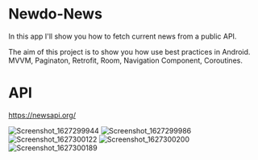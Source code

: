 # Newdo-News

In this app I'll show you how to fetch current news from a public API. 


The aim of this project is to show you how use best practices in Android. MVVM, Paginaton, Retrofit, Room, Navigation Component, Coroutines.

# API
https://newsapi.org/




![Screenshot_1627299944](https://user-images.githubusercontent.com/56683410/126984669-2cd224c4-88c7-442d-bb49-c3261a44a90e.png)
![Screenshot_1627299986](https://user-images.githubusercontent.com/56683410/126984701-9442350d-64f6-41ab-bc17-ae3bb0bfc3d7.png)
![Screenshot_1627300122](https://user-images.githubusercontent.com/56683410/126984726-0178cae4-5baf-4a28-ad69-87cf4052460b.png)
![Screenshot_1627300200](https://user-images.githubusercontent.com/56683410/126984742-0beb15a7-1b95-42a8-83b5-fb94e34353fb.png)
![Screenshot_1627300189](https://user-images.githubusercontent.com/56683410/126984758-37183dee-0c99-41d0-a3e9-00df0e87d8f1.png)
